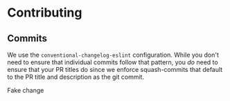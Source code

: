 # Contributing

## Commits

We use the `conventional-changelog-eslint` configuration.  While you don't need to ensure that individual commits follow that pattern, you _do_ need to ensure that your PR titles do since we enforce squash-commits that default to the PR title and description as the git commit.

Fake change
